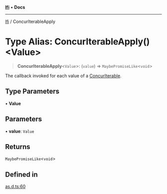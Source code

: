 [**lfi**](../readme.md) • **Docs**

***

[lfi](../globals.md) / ConcurIterableApply

# Type Alias: ConcurIterableApply()\<Value\>

> **ConcurIterableApply**\<`Value`\>: (`value`) => `MaybePromiseLike`\<`void`\>

The callback invoked for each value of a [ConcurIterable](ConcurIterable.md).

## Type Parameters

• **Value**

## Parameters

• **value**: `Value`

## Returns

`MaybePromiseLike`\<`void`\>

## Defined in

[as.d.ts:60](https://github.com/TomerAberbach/lfi/blob/d7a0f90dd72245d6efd6bd97c58a78b3f3028f25/src/operations/as.d.ts#L60)
